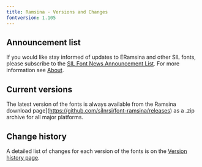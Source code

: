 ```yaml
---
title: Ramsina - Versions and Changes
fontversion: 1.105
---
```


## Announcement list

If you would like stay informed of updates to ERamsina and other SIL fonts, please subscribe to the [SIL Font News Announcement List](https://groups.google.com/a/groups.sil.org/forum/#!forum/sil-font-news). For more information see [About](about.md).

## Current versions

The latest version of the fonts is always available from the Ramsina download page](https://github.com/silnrsi/font-ramsina/releases) as a .zip archive for all major platforms.

## Change history

A detailed list of changes for each version of the fonts is on the [Version history page](history.md).
